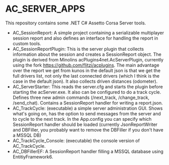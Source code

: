 # AC_SERVER_APPS

This repository contains some .NET C# Assetto Corsa Server tools.

- AC_SessionReport: A simple project containing a serializable multiplayer session report and also defines an interface for handling the report in custom tools. 
- AC_SessionReportPlugin: This is the server plugin that collects information about the session and creates a SessionReport object. The plugin is derived from Minolins acPlugins4net.AcServerPlugin, currently using the fork https://github.com/flitzi/acplugins. The main advantage over the report we get from kunos in the default json is that we get the full drivers list, not only the last connected drivers (which I think is the case in the default json). It also collects driven distances (odometer).
- AC_ServerStarter: This reads the server.cfg and starts the plugin before starting the acServer.exe. It also can be configured to do a track cycle. Defines three new admin commands (/next_track, /change_track, /send_chat). Contains a SessionReport handler for writing a report.json.
- AC_TrackCycle: (executable) a simple server administration GUI. Shows what's going on, has the option to send messages from the server and to cycle to the next track. In the App.config you can specify which SessionReport handler should be loaded (currently JsonReportWriter and DBFiller, you probably want to remove the DBFiller if you don't have a MSSQL DB)
- AC_TrackCycle_Console: (executable) the console version of AC_TrackCycle.
- AC_DBFillerEF: A SessionReport handler filling a MSSQL database using EntitiyFramework6.
